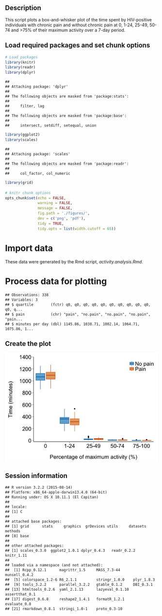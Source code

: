 Description
-----------

This script plots a box-and-whisker plot of the time spent by HIV-positive individuals with chronic pain and without chronic pain at 0, 1-24, 25-49, 50-74 and \>75% of their maximum activity over a 7-day period.

Load required packages and set chunk options
--------------------------------------------

``` r
# Load packages
library(knitr)
library(readr)
library(dplyr)
```

    ## 
    ## Attaching package: 'dplyr'
    ## 
    ## The following objects are masked from 'package:stats':
    ## 
    ##     filter, lag
    ## 
    ## The following objects are masked from 'package:base':
    ## 
    ##     intersect, setdiff, setequal, union

``` r
library(ggplot2)
library(scales)
```

    ## 
    ## Attaching package: 'scales'
    ## 
    ## The following objects are masked from 'package:readr':
    ## 
    ##     col_factor, col_numeric

``` r
library(grid)

# knitr chunk options
opts_chunk$set(echo = FALSE,
               warning = FALSE,
               message = FALSE,
               fig.path = './figures/',
               dev = c('png', 'pdf'),
               tidy = TRUE, 
               tidy.opts = list(width.cutoff = 65))
```

Import data
===========

These data were generated by the Rmd script, *activity.analysis.Rmd*.

Process data for plotting
=========================

    ## Observations: 338
    ## Variables: 3
    ## $ quartile        (fctr) q0, q0, q0, q0, q0, q0, q0, q0, q0, q0, q0, q...
    ## $ pain            (chr) "pain", "no.pain", "no.pain", "no.pain", "pain...
    ## $ minutes per day (dbl) 1145.86, 1038.71, 1002.14, 1064.71, 1075.86, 1...

Create the plot
---------------

![](./figures/Plot-1.png)

Session information
-------------------

    ## R version 3.2.2 (2015-08-14)
    ## Platform: x86_64-apple-darwin13.4.0 (64-bit)
    ## Running under: OS X 10.11.1 (El Capitan)
    ## 
    ## locale:
    ## [1] C
    ## 
    ## attached base packages:
    ## [1] grid      stats     graphics  grDevices utils     datasets  methods  
    ## [8] base     
    ## 
    ## other attached packages:
    ## [1] scales_0.3.0  ggplot2_1.0.1 dplyr_0.4.3   readr_0.2.2   knitr_1.11   
    ## 
    ## loaded via a namespace (and not attached):
    ##  [1] Rcpp_0.12.1      magrittr_1.5     MASS_7.3-44      munsell_0.4.2   
    ##  [5] colorspace_1.2-6 R6_2.1.1         stringr_1.0.0    plyr_1.8.3      
    ##  [9] tools_3.2.2      parallel_3.2.2   gtable_0.1.2     DBI_0.3.1       
    ## [13] htmltools_0.2.6  yaml_2.1.13      lazyeval_0.1.10  assertthat_0.1  
    ## [17] digest_0.6.8     reshape2_1.4.1   formatR_1.2.1    evaluate_0.8    
    ## [21] rmarkdown_0.8.1  stringi_1.0-1    proto_0.3-10
